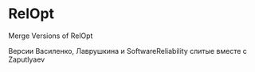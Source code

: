 # RelOpt
Merge Versions of RelOpt

Версии Василенко, Лаврушкина и SoftwareReliability слитые вместе с Zaputlyaev

